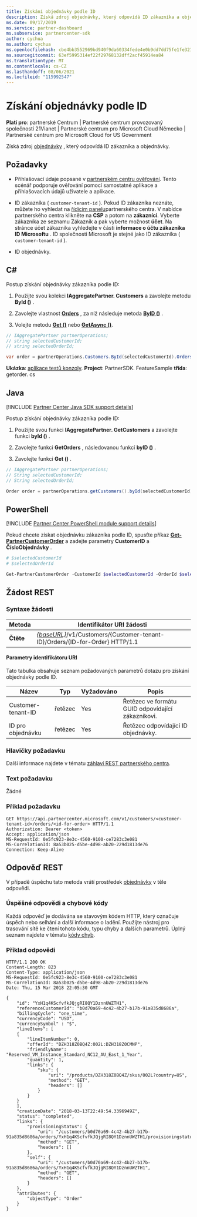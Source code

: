 ```yaml
---
title: Získání objednávky podle ID
description: Získá zdroj objednávky, který odpovídá ID zákazníka a objednávky.
ms.date: 09/17/2019
ms.service: partner-dashboard
ms.subservice: partnercenter-sdk
author: cychua
ms.author: cychua
ms.openlocfilehash: cbe4bb3552969bd940f9da60334fede4e0b9dd7dd75fe1fe32113210dddd2822
ms.sourcegitcommit: 63ef5995314ef22f29768132dff2acf45914ea84
ms.translationtype: MT
ms.contentlocale: cs-CZ
ms.lasthandoff: 08/06/2021
ms.locfileid: "115992547"
---
```

# <a name="get-an-order-by-id"></a>Získání objednávky podle ID

**Platí pro**: partnerské Centrum | Partnerské centrum provozovaný společností 21Vianet | Partnerské centrum pro Microsoft Cloud Německo | Partnerské centrum pro Microsoft Cloud for US Government

Získá zdroj [objednávky](order-resources.md) , který odpovídá ID zákazníka a objednávky.

## <a name="prerequisites"></a>Požadavky

- Přihlašovací údaje popsané v [partnerském centru ověřování](partner-center-authentication.md). Tento scénář podporuje ověřování pomocí samostatné aplikace a přihlašovacích údajů uživatele a aplikace.

- ID zákazníka ( `customer-tenant-id` ). Pokud ID zákazníka neznáte, můžete ho vyhledat na [řídicím panelu](https://partner.microsoft.com/dashboard)partnerského centra. V nabídce partnerského centra klikněte na **CSP** a potom na **zákazníci**. Vyberte zákazníka ze seznamu Zákazník a pak vyberte možnost **účet**. Na stránce účet zákazníka vyhledejte v části **informace o účtu zákazníka** **ID Microsoftu** . ID společnosti Microsoft je stejné jako ID zákazníka ( `customer-tenant-id` ).

- ID objednávky.

## <a name="c"></a>C\#

Postup získání objednávky zákazníka podle ID:

1. Použijte svou kolekci **IAggregatePartner. Customers** a zavolejte metodu **ById ()** .

2. Zavolejte vlastnost [**Orders**](/dotnet/api/microsoft.store.partnercenter.customers.icustomer.orders) , za níž následuje metoda [**ByID ()**](/dotnet/api/microsoft.store.partnercenter.orders.iordercollection.byid) .
3. Volejte metodu [**Get ()**](/dotnet/api/microsoft.store.partnercenter.orders.iorder.get) nebo [**GetAsync ()**](/dotnet/api/microsoft.store.partnercenter.orders.iorder.getasync).

```csharp
// IAggregatePartner partnerOperations;
// string selectedCustomerId;
// string selectedOrderId;

var order = partnerOperations.Customers.ById(selectedCustomerId).Orders.ById(selectedOrderId).Get();
```

**Ukázka**: [aplikace testů konzoly](console-test-app.md). **Project**: PartnerSDK. FeatureSample **třída**: getorder. cs

## <a name="java"></a>Java

[!INCLUDE [Partner Center Java SDK support details](../includes/java-sdk-support.md)]

Postup získání objednávky zákazníka podle ID:

1. Použijte svou funkci **IAggregatePartner. GetCustomers** a zavolejte funkci **byId ()** .

2. Zavolejte funkci **GetOrders** , následovanou funkcí **byID ()** .
3. Zavolejte funkci **Get ()** .

```java
// IAggregatePartner partnerOperations;
// String selectedCustomerId;
// String selectedOrderId;

Order order = partnerOperations.getCustomers().byId(selectedCustomerId).getOrders().byId(selectedOrderId).get();
```

## <a name="powershell"></a>PowerShell

[!INCLUDE [Partner Center PowerShell module support details](../includes/powershell-module-support.md)]

Pokud chcete získat objednávku zákazníka podle ID, spusťte příkaz [**Get-PartnerCustomerOrder**](https://github.com/Microsoft/Partner-Center-PowerShell/blob/master/docs/help/Get-PartnerCustomerOrder.md) a zadejte parametry **CustomerID** a **ČísloObjednávky** .

```powershell
# $selectedCustomerId
# $selectedOrderId

Get-PartnerCustomerOrder -CustomerId $selectedCustomerId -OrderId $selectedOrderId
```

## <a name="rest-request"></a>Žádost REST

### <a name="request-syntax"></a>Syntaxe žádosti

| Metoda  | Identifikátor URI žádosti                                                                                                  |
|---------|--------------------------------------------------------------------------------------------------------------|
| **Čtěte** | [*{baseURL}*](partner-center-rest-urls.md)/v1/Customers/{Customer-tenant-ID}/Orders/{ID-for-Order} HTTP/1.1  |

#### <a name="uri-parameters"></a>Parametry identifikátoru URI

Tato tabulka obsahuje seznam požadovaných parametrů dotazu pro získání objednávky podle ID.

| Název                   | Typ     | Vyžadováno | Popis                                            |
|------------------------|----------|----------|--------------------------------------------------------|
| Customer-tenant-ID     | řetězec   | Yes      | Řetězec ve formátu GUID odpovídající zákazníkovi. |
| ID pro objednávku           | řetězec   | Yes      | Řetězec odpovídající ID objednávky.                |

### <a name="request-headers"></a>Hlavičky požadavku

Další informace najdete v tématu [záhlaví REST partnerského centra](headers.md).

### <a name="request-body"></a>Text požadavku

Žádné

### <a name="request-example"></a>Příklad požadavku

```http
GET https://api.partnercenter.microsoft.com/v1/customers/<customer-tenant-id>/orders/<id-for-order> HTTP/1.1
Authorization: Bearer <token>
Accept: application/json
MS-RequestId: 0e5fc923-8e3c-4560-9100-ce7283c3e081
MS-CorrelationId: 8a53b025-d5be-4d98-ab20-229d1813de76
Connection: Keep-Alive
```

## <a name="rest-response"></a>Odpověď REST

V případě úspěchu tato metoda vrátí prostředek [objednávky](order-resources.md) v těle odpovědi.

### <a name="response-success-and-error-codes"></a>Úspěšné odpovědi a chybové kódy

Každá odpověď je dodávána se stavovým kódem HTTP, který označuje úspěch nebo selhání a další informace o ladění. Použijte nástroj pro trasování sítě ke čtení tohoto kódu, typu chyby a dalších parametrů. Úplný seznam najdete v tématu [kódy chyb](error-codes.md).

### <a name="response-example"></a>Příklad odpovědi

```http
HTTP/1.1 200 OK
Content-Length: 823
Content-Type: application/json
MS-RequestId: 0e5fc923-8e3c-4560-9100-ce7283c3e081
MS-CorrelationId: 8a53b025-d5be-4d98-ab20-229d1813de76
Date: Thu, 15 Mar 2018 22:05:30 GMT

{
    "id": "YxH1q4KScfvfkJQjgRI8QY1DznnUWZTH1",
    "referenceCustomerId": "b0d70a69-4c42-4b27-b17b-91a835d8686a",
    "billingCycle": "one_time",
    "currencyCode": "USD",
    "currencySymbol" : "$",
    "lineItems": [
    {
        "lineItemNumber": 0,
        "offerId": "DZH318Z0BQ4Z:002L:DZH318Z0CMNP",
        "friendlyName": "Reserved_VM_Instance_Standard_NC12_AU_East_1_Year",
        "quantity": 1,
        "links": {
            "sku": {
                "uri": "/products/DZH318Z0BQ4Z/skus/002L?country=US",
                "method": "GET",
                "headers": []
            }
        }
    }
    ],
    "creationDate": "2018-03-13T22:49:54.3396949Z",
    "status": "completed",
    "links": {
        "provisioningStatus": {
            "uri": "/customers/b0d70a69-4c42-4b27-b17b-91a835d8686a/orders/YxH1q4KScfvfkJQjgRI8QY1DznnUWZTH1/provisioningstatus",
            "method": "GET",
            "headers": []
        },
        "self": {
            "uri": "/customers/b0d70a69-4c42-4b27-b17b-91a835d8686a/orders/YxH1q4KScfvfkJQjgRI8QY1DznnUWZTH1",
            "method": "GET",
            "headers": []
        }
    },
    "attributes": {
        "objectType": "Order"
    }
}
```
